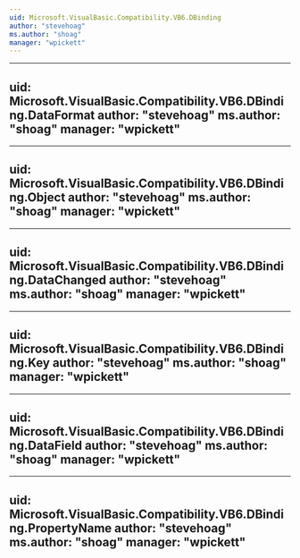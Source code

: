 ```yaml
---
uid: Microsoft.VisualBasic.Compatibility.VB6.DBinding
author: "stevehoag"
ms.author: "shoag"
manager: "wpickett"
---
```


---
uid: Microsoft.VisualBasic.Compatibility.VB6.DBinding.DataFormat
author: "stevehoag"
ms.author: "shoag"
manager: "wpickett"
---

---
uid: Microsoft.VisualBasic.Compatibility.VB6.DBinding.Object
author: "stevehoag"
ms.author: "shoag"
manager: "wpickett"
---

---
uid: Microsoft.VisualBasic.Compatibility.VB6.DBinding.DataChanged
author: "stevehoag"
ms.author: "shoag"
manager: "wpickett"
---

---
uid: Microsoft.VisualBasic.Compatibility.VB6.DBinding.Key
author: "stevehoag"
ms.author: "shoag"
manager: "wpickett"
---

---
uid: Microsoft.VisualBasic.Compatibility.VB6.DBinding.DataField
author: "stevehoag"
ms.author: "shoag"
manager: "wpickett"
---

---
uid: Microsoft.VisualBasic.Compatibility.VB6.DBinding.PropertyName
author: "stevehoag"
ms.author: "shoag"
manager: "wpickett"
---
